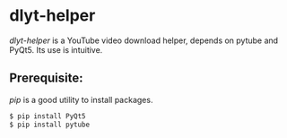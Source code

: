# dlyt-helper

*dlyt-helper* is a YouTube video download helper, depends on pytube and PyQt5.
Its use is intuitive.

## Prerequisite:
*pip* is a good utility to install packages.
```bash
$ pip install PyQt5
$ pip install pytube
```
